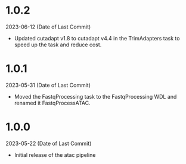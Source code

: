 # 1.0.2

2023-06-12 (Date of Last Commit)

* Updated cutadapt v1.8 to cutadapt v4.4 in the TrimAdapters task to speed up the task and reduce cost. 

# 1.0.1

2023-05-31 (Date of Last Commit)

* Moved the FastqProcessing task to the FastqProcessing WDL and renamed it FastqProcessATAC.

# 1.0.0

2023-05-22 (Date of Last Commit)

* Initial release of the atac pipeline 